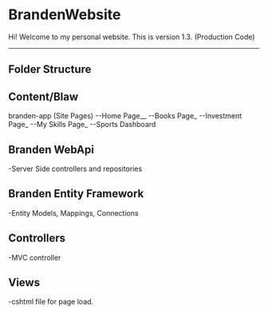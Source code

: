 # BrandenWebsite

Hi! Welcome to my personal website. This is version 1.3. (Production Code)

----------------------------------------------------------

Folder Structure
---------------------------------------------------

Content/Blaw
--------------------------------------------------

branden-app (Site Pages)
--Home Page__
--Books Page_
--Investment Page_
--My Skills Page_
--Sports Dashboard

Branden WebApi
-----------------------------------------
-Server Side controllers and repositories

Branden Entity Framework
-----------------------------------------
-Entity Models, Mappings, Connections

Controllers
--------------
-MVC controller

Views
--------------
-cshtml file for page load.

